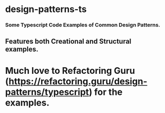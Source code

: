 # design-patterns-ts
### Some Typescript Code Examples of Common Design Patterns.
## Features both Creational and Structural examples.
# Much love to Refactoring Guru (https://refactoring.guru/design-patterns/typescript) for the examples.
